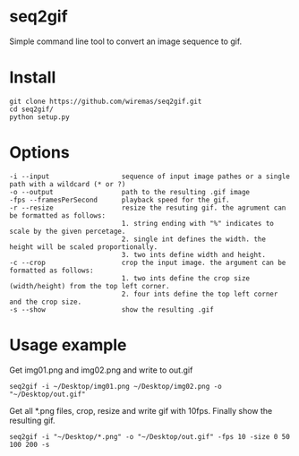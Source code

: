 # seq2gif

Simple command line tool to convert an image sequence to gif.


# Install

```
git clone https://github.com/wiremas/seq2gif.git
cd seq2gif/
python setup.py
```

# Options

```
-i --input					sequence of input image pathes or a single path with a wildcard (* or ?)
-o --output					path to the resulting .gif image
-fps --framesPerSecond		playback speed for the gif.
-r --resize					resize the resuting gif. the agrument can be formatted as follows:
							1. string ending with "%" indicates to scale by the given percetage.
							2. single int defines the width. the height will be scaled proportionally.
							3. two ints define width and height.
-c --crop					crop the input image. the argument can be formatted as follows:
							1. two ints define the crop size (width/height) from the top left corner.
							2. four ints define the top left corner and the crop size.
-s --show					show the resulting .gif
```

# Usage example

Get img01.png and img02.png and write to out.gif
```
seq2gif -i ~/Desktop/img01.png ~/Desktop/img02.png -o "~/Desktop/out.gif"
```

Get all *.png files, crop, resize and write gif with 10fps. Finally show the resulting gif.
```
seq2gif -i "~/Desktop/*.png" -o "~/Desktop/out.gif" -fps 10 -size 0 50 100 200 -s
```